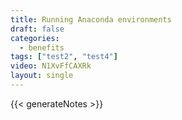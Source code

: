 ```yaml
---
title: Running Anaconda environments
draft: false
categories:
  - benefits
tags: ["test2", "test4"]
video: N1XvFfCAXRk
layout: single
---
```


{{< generateNotes >}}
